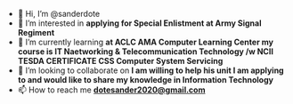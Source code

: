 - 👋 Hi, I’m @sanderdote
- 👀 I’m interested in **applying for Special Enlistment at Army Signal Regiment**
- 🌱 I’m currently learning **at ACLC AMA Computer Learning Center my course is IT Naetworking & Telecommunication Technology /w NCII TESDA CERTIFICATE CSS Computer System Servicing**
- 💞️ I’m looking to collaborate on **I am willing to help his unit I am applying to and would like to share my knowledge in Information Technology**
- 📫 How to reach me **dotesander2020@gmail.com**

<!---
sanderdote/sanderdote is **aplicant of special Enlistment**repository because its `README.md` (ASRtradetest2023) appears on your GitHub profile.
You can click the Preview link to take a look at your changes.
--->
